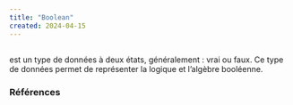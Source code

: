 ```yaml
---
title: "Boolean"
created: 2024-04-15
---
```


##

est un type de données à deux états, généralement : vrai ou faux.
Ce type de données permet de représenter la logique et l’algèbre booléenne.

### Références
